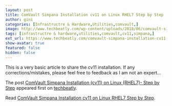 ```yaml
---
layout: post
title: ComVault Simpana Installation cv11 on Linux RHEL7 Step by Step
author: gini
categories: [Infrastructre & Hardware,Utilities,comvault,]
image: http://www.techbeatly.com/wp-content/uploads/2018/06/comvault-simpana-installation-cv11-on-linux-rhel7-step-by-step.jpg
tags: [infrastructre & hardware,utilities,comvault,cv11,simpana,]
ext_url: https://www.techbeatly.com/comvault-simpana-installation-cv11-on-linux-rhel7-step-by-step/
show-avatar: true
featured: false
hidden: false
---
```


<p>This is a very basic article to share the cv11 installation. If any corrections/mistakes, please feel free to feedback as I am not an expert&#46;&#46;&#46;</p>
<p>The post <a href="https://www.techbeatly.com/comvault-simpana-installation-cv11-on-linux-rhel7-step-by-step/" rel="nofollow">ComVault Simpana Installation (cv11) on Linux (RHEL7)- Step by Step</a> appeared first on <a href="https://www.techbeatly.com" rel="nofollow">techbeatly</a>.</p>

Read [ComVault Simpana Installation cv11 on Linux RHEL7 Step by Step](https://www.techbeatly.com/comvault-simpana-installation-cv11-on-linux-rhel7-step-by-step/).